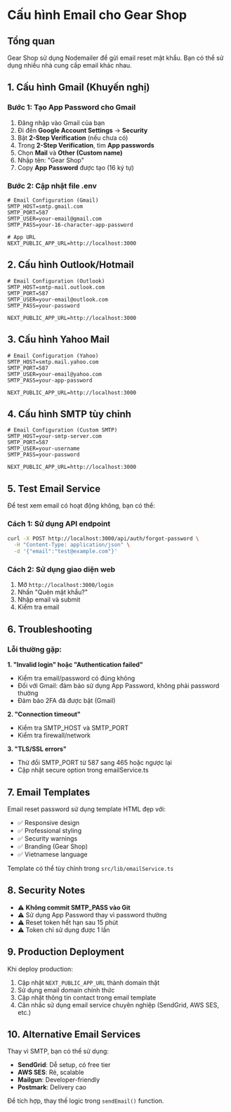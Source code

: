 # Cấu hình Email cho Gear Shop

## Tổng quan

Gear Shop sử dụng Nodemailer để gửi email reset mật khẩu. Bạn có thể sử dụng nhiều nhà cung cấp email khác nhau.

## 1. Cấu hình Gmail (Khuyến nghị)

### Bước 1: Tạo App Password cho Gmail

1. Đăng nhập vào Gmail của bạn
2. Đi đến **Google Account Settings** → **Security**
3. Bật **2-Step Verification** (nếu chưa có)
4. Trong **2-Step Verification**, tìm **App passwords**
5. Chọn **Mail** và **Other (Custom name)**
6. Nhập tên: "Gear Shop"
7. Copy **App Password** được tạo (16 ký tự)

### Bước 2: Cập nhật file .env

```env
# Email Configuration (Gmail)
SMTP_HOST=smtp.gmail.com
SMTP_PORT=587
SMTP_USER=your-email@gmail.com
SMTP_PASS=your-16-character-app-password

# App URL
NEXT_PUBLIC_APP_URL=http://localhost:3000
```

## 2. Cấu hình Outlook/Hotmail

```env
# Email Configuration (Outlook)
SMTP_HOST=smtp-mail.outlook.com
SMTP_PORT=587
SMTP_USER=your-email@outlook.com
SMTP_PASS=your-password

NEXT_PUBLIC_APP_URL=http://localhost:3000
```

## 3. Cấu hình Yahoo Mail

```env
# Email Configuration (Yahoo)
SMTP_HOST=smtp.mail.yahoo.com
SMTP_PORT=587
SMTP_USER=your-email@yahoo.com
SMTP_PASS=your-app-password

NEXT_PUBLIC_APP_URL=http://localhost:3000
```

## 4. Cấu hình SMTP tùy chỉnh

```env
# Email Configuration (Custom SMTP)
SMTP_HOST=your-smtp-server.com
SMTP_PORT=587
SMTP_USER=your-username
SMTP_PASS=your-password

NEXT_PUBLIC_APP_URL=http://localhost:3000
```

## 5. Test Email Service

Để test xem email có hoạt động không, bạn có thể:

### Cách 1: Sử dụng API endpoint

```bash
curl -X POST http://localhost:3000/api/auth/forgot-password \
  -H "Content-Type: application/json" \
  -d '{"email":"test@example.com"}'
```

### Cách 2: Sử dụng giao diện web

1. Mở `http://localhost:3000/login`
2. Nhấn "Quên mật khẩu?"
3. Nhập email và submit
4. Kiểm tra email

## 6. Troubleshooting

### Lỗi thường gặp:

**1. "Invalid login" hoặc "Authentication failed"**
- Kiểm tra email/password có đúng không
- Đối với Gmail: đảm bảo sử dụng App Password, không phải password thường
- Đảm bảo 2FA đã được bật (Gmail)

**2. "Connection timeout"**
- Kiểm tra SMTP_HOST và SMTP_PORT
- Kiểm tra firewall/network

**3. "TLS/SSL errors"**
- Thử đổi SMTP_PORT từ 587 sang 465 hoặc ngược lại
- Cập nhật secure option trong emailService.ts

## 7. Email Templates

Email reset password sử dụng template HTML đẹp với:
- ✅ Responsive design
- ✅ Professional styling  
- ✅ Security warnings
- ✅ Branding (Gear Shop)
- ✅ Vietnamese language

Template có thể tùy chỉnh trong `src/lib/emailService.ts`

## 8. Security Notes

- ⚠️ **Không commit SMTP_PASS vào Git**
- ⚠️ Sử dụng App Password thay vì password thường
- ⚠️ Reset token hết hạn sau 15 phút
- ⚠️ Token chỉ sử dụng được 1 lần

## 9. Production Deployment

Khi deploy production:

1. Cập nhật `NEXT_PUBLIC_APP_URL` thành domain thật
2. Sử dụng email domain chính thức 
3. Cập nhật thông tin contact trong email template
4. Cân nhắc sử dụng email service chuyên nghiệp (SendGrid, AWS SES, etc.)

## 10. Alternative Email Services

Thay vì SMTP, bạn có thể sử dụng:

- **SendGrid**: Dễ setup, có free tier
- **AWS SES**: Rẻ, scalable
- **Mailgun**: Developer-friendly
- **Postmark**: Delivery cao

Để tích hợp, thay thế logic trong `sendEmail()` function. 